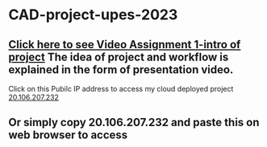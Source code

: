 # CAD-project-upes-2023
[Click here to see Video Assignment 1-intro of project](https://upesstd-my.sharepoint.com/:v:/g/personal/500086836_stu_upes_ac_in/Ebz8ZvXqkLVOu5aM2d30dhUBkNJ8zpjcmiTZCl7qVSQLmA?e=VYcywV)
The idea of project and workflow is explained in the form of presentation video.
---
Click on this Pubilc IP address to access my cloud deployed project [20.106.207.232](https://20.106.207.232/index.html)

Or simply copy 20.106.207.232 and paste this on web browser to access
---
